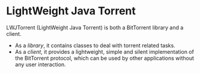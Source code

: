 LightWeight Java Torrent
========================

LWJTorrent (LightWeight Java Torrent) is both a BitTorrent library and a client.

*   As a *library*, it contains classes to deal with torrent related tasks.  
*   As a *client*, it provides a lightweight, simple and silent implementation
    of the BitTorrent protocol, which can be used by other applications without
    any user interaction.